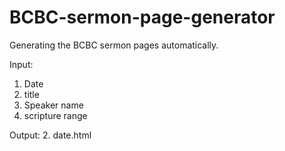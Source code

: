 # BCBC-sermon-page-generator
Generating the BCBC sermon pages automatically.

Input:
1. Date
2. title
3. Speaker name
4. scripture range

Output:
2. date.html


